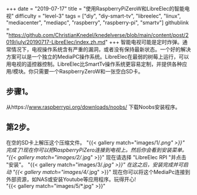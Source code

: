 +++
date = "2019-07-17"
title = "使用RaspberryPiZeroW和LibreElec的智能电视"
difficulty = "level-3"
tags = ["diy", "diy-smart-tv", "libreelec", "linux", "mediacenter", "mediapc", "raspberry", "raspberry-pi", "smartv"]
githublink = "https://github.com/ChristianKnedel/knedelverse/blob/main/content/post/2019/july/20190717-LibreElec/index.zh.md"
+++
智能电视可能是定时炸弹。通常情况下，电视操作系统含有严重的漏洞，或者没有保持最新状态。一个好的解决方案可以是一个独立的MediaPC操作系统。LibreElec在最弱的树莓上运行，可以用电视的遥控器控制。LibreElec比SmartTv操作系统更容易定制，并提供各种应用/模块。你只需要一个RaspberryZeroW和一张空白SD卡。
## 步骤1。
从https://www.raspberrypi.org/downloads/noobs/ 下载Noobs安装程序。
## 第2步。
在空的SD卡上解压这个压缩文件。
"{{< gallery match="images/1/*.png" >}}"
完成了!现在你可以把RaspberryPiZero连接到电视上。然后你会看到安装菜单。
"{{< gallery match="images/2/*.jpg" >}}"
现在请选择 "LibreElec RPI "并点击 "安装"。
"{{< gallery match="images/3/*.jpg" >}}"
在这之后，安装完成并可启动
"{{< gallery match="images/4/*.jpg" >}}"
现在你可以将这个MediaPc连接到外部资源，如NAS或安装Youtube等应用程序。玩得开心!   
"{{< gallery match="images/5/*.jpg" >}}"
